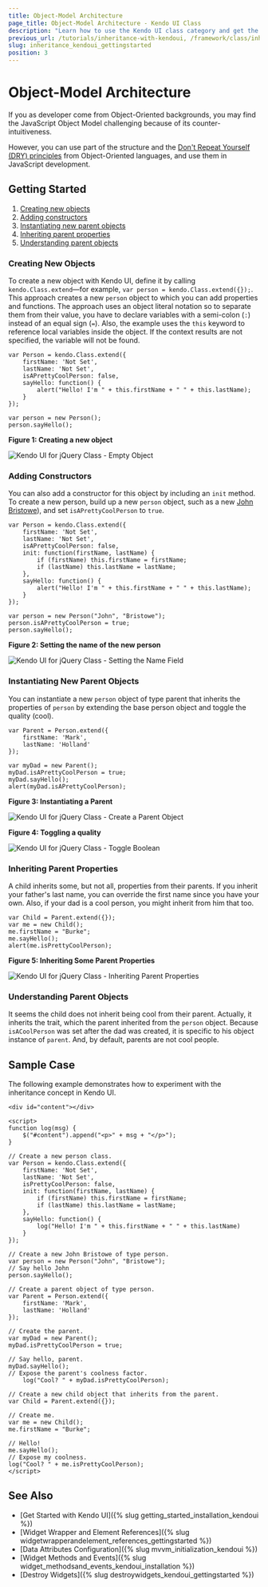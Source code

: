 ```yaml
---
title: Object-Model Architecture
page_title: Object-Model Architecture - Kendo UI Class
description: "Learn how to use the Kendo UI class category and get the basics of doing JavaScript inheritance with Kendo UI."
previous_url: /tutorials/inheritance-with-kendoui, /framework/class/inheritance, /framework/inheritance
slug: inheritance_kendoui_gettingstarted
position: 3
---
```


# Object-Model Architecture

If you as developer come from Object-Oriented backgrounds, you may find the JavaScript Object Model challenging because of its counter-intuitiveness.

However, you can use part of the structure and the [Don't Repeat Yourself (DRY) principles](https://en.wikipedia.org/wiki/Don%27t_repeat_yourself) from Object-Oriented languages, and use them in JavaScript development.

## Getting Started

1. [Creating new objects](#creating-new-objects)
1. [Adding constructors](#adding-contructors)
1. [Instantiating new parent objects](#instantiating-new-parent-objects)
1. [Inheriting parent properties](#inheriting-parent-properties)
1. [Understanding parent objects](#understanding-parent-objects)

### Creating New Objects

To create a new object with Kendo UI, define it by calling `kendo.Class.extend`&mdash;for example, `var person = kendo.Class.extend({});`. This approach creates a new `person` object to which you can add properties and functions. The approach uses an object literal notation so to separate them from their value, you have to declare variables with a semi-colon (`:`) instead of an equal sign (`=`). Also, the example uses the `this` keyword to reference local variables inside the object. If the context results are not specified, the variable will not be found.

    var Person = kendo.Class.extend({
        firstName: 'Not Set',
        lastName: 'Not Set',
        isAPrettyCoolPerson: false,
        sayHello: function() {
            alert("Hello! I'm " + this.firstName + " " + this.lastName);
        }
    });

    var person = new Person();
    person.sayHello();

**Figure 1: Creating a new object**

![Kendo UI for jQuery Class - Empty Object](../../images/inheritance/empty-object.png)

### Adding Constructors

You can also add a constructor for this object by including an `init` method. To create a new person, build up a new `person` object, such as a new [John Bristowe](http://twitter.com/johnbristowe)), and set `isAPrettyCoolPerson` to `true`.

    var Person = kendo.Class.extend({
        firstName: 'Not Set',
        lastName: 'Not Set',
        isAPrettyCoolPerson: false,
        init: function(firstName, lastName) {
            if (firstName) this.firstName = firstName;
            if (lastName) this.lastName = lastName;
        },
        sayHello: function() {
            alert("Hello! I'm " + this.firstName + " " + this.lastName);
        }
    });

    var person = new Person("John", "Bristowe");
    person.isAPrettyCoolPerson = true;
    person.sayHello();

**Figure 2: Setting the name of the new person**

![Kendo UI for jQuery Class - Setting the Name Field](../../images/inheritance/setting-name-field.png)

### Instantiating New Parent Objects

You can instantiate a new `person` object of type parent that inherits the properties of `person` by extending the base person object and toggle the quality (cool).

    var Parent = Person.extend({
        firstName: 'Mark',
        lastName: 'Holland'
    });

    var myDad = new Parent();
    myDad.isAPrettyCoolPerson = true;
    myDad.sayHello();
    alert(myDad.isAPrettyCoolPerson);

**Figure 3: Instantiating a Parent**

![Kendo UI for jQuery Class - Create a Parent Object](../../images/inheritance/create-parent-object.png)

**Figure 4: Toggling a quality**

![Kendo UI for jQuery Class - Toggle Boolean](../../images/inheritance/toggle-boolean.png)

### Inheriting Parent Properties

A child inherits some, but not all, properties from their parents. If you inherit your father's last name, you can override the first name since you have your own. Also, if your dad is a cool person, you might inherit from him that too.

    var Child = Parent.extend({});
    var me = new Child();
    me.firstName = "Burke";
    me.sayHello();
    alert(me.isPrettyCoolPerson);

**Figure 5: Inheriting Some Parent Properties**

![Kendo UI for jQuery Class - Inheriting Parent Properties](../../images/inheritance/inherit-parent-properties.png)

### Understanding Parent Objects

It seems the child does not inherit being cool from their parent. Actually, it inherits the trait, which the parent inherited from the `person` object. Because `isACoolPerson` was set after the dad was created, it is specific to his object instance of `parent`. And, by default, parents are not cool people.

## Sample Case

The following example demonstrates how to experiment with the inheritance concept in Kendo UI.

```dojo
<div id="content"></div>

<script>
function log(msg) {
    $("#content").append("<p>" + msg + "</p>");
}

// Create a new person class.
var Person = kendo.Class.extend({
    firstName: 'Not Set',
    lastName: 'Not Set',
    isPrettyCoolPerson: false,
    init: function(firstName, lastName) {
        if (firstName) this.firstName = firstName;
        if (lastName) this.lastName = lastName;
    },
    sayHello: function() {
        log("Hello! I'm " + this.firstName + " " + this.lastName)
    }
});

// Create a new John Bristowe of type person.
var person = new Person("John", "Bristowe");
// Say hello John
person.sayHello();

// Create a parent object of type person.
var Parent = Person.extend({
    firstName: 'Mark',
    lastName: 'Holland'
});

// Create the parent.
var myDad = new Parent();
myDad.isPrettyCoolPerson = true;

// Say hello, parent.
myDad.sayHello();
// Expose the parent's coolness factor.
    log("Cool? " + myDad.isPrettyCoolPerson);

// Create a new child object that inherits from the parent.
var Child = Parent.extend({});

// Create me.
var me = new Child();
me.firstName = "Burke";

// Hello!
me.sayHello();
// Expose my coolness.
log("Cool? " + me.isPrettyCoolPerson);
</script>
```

## See Also

* [Get Started with Kendo UI]({% slug getting_started_installation_kendoui %})
* [Widget Wrapper and Element References]({% slug widgetwrapperandelement_references_gettingstarted %})
* [Data Attributes Configuration]({% slug mvvm_initialization_kendoui %})
* [Widget Methods and Events]({% slug widget_methodsand_events_kendoui_installation %})
* [Destroy Widgets]({% slug destroywidgets_kendoui_gettingstarted %})
